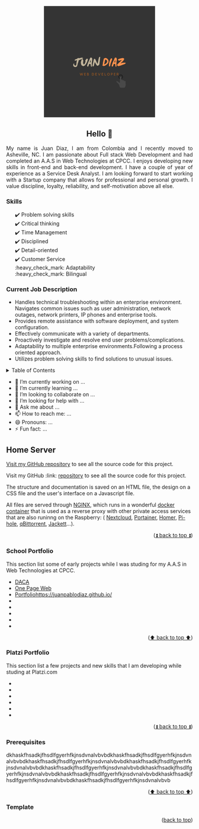 <div id="top"></div>
<!--
[![Contributors][contributors-shield]][contributors-url]
[![Forks][forks-shield]][forks-url]
[![Stargazers][stars-shield]][stars-url]
[![Issues][issues-shield]][issues-url]
[![MIT License][license-shield]][license-url]
[![LinkedIn][linkedin-shield]][linkedin-url]
-->


<!-- PROJECT LOGO -->
<div align="center">
  <a href="#">
    <img src="images/logo_JuanDiaz.PNG" alt="Logo" width="300" height="300">
  </a>

  <h2 align="center">Hello 👋</h2>
  <p align="justify">
My name is Juan Diaz, I am from Colombia and I recently moved to Asheville, NC.
I am passionate about Full stack Web Development and had completed an A.A.S in Web Technologies at CPCC. I enjoys developing new skills in front-end and back-end development. I have a couple of year of experience as a Service Desk Analyst. I am looking forward to start working with a Startup company that allows for professional and personal growth. I value discipline, loyalty, reliability, and self-motivation above all else.</p>
</div>

<div>
    <h3>Skills</h3>
    <ul style="list-style-type:none;">
        <div>✔️ Problem solving skills</div>
        <div>✔️ Critical thinking</div>
        <div>✔️ Time Management</div>
        <div>✔️ Disciplined</div>
        <div>✔️ Detail-oriented</div>
        <div>✔️ Customer Service</div>
        <div>:heavy_check_mark: Adaptability</div>
        <div>:heavy_check_mark: Bilingual</div>
    <ul>
</div>
<div>
    <h3>Current Job Description</h3>
    <ul>
        <li>Handles technical troubleshooting within an enterprise environment. Navigates common issues such as user administration, network outages, network printers, IP phones and enterprise tools.</li>
        <li>Provides remote assistance with software deployment, and system configuration.</li>
        <li>Effectively communicate with a variety of departments.</li>
        <li>Proactively investigate and resolve end user problems/complications. </li>
        <li>Adaptability to multiple enterprise environments.Following a process oriented approach. </li>
        <li>Utilizes problem solving skills to find solutions to unusual issues. </li>
    </ul>
</div>
<!-- TABLE OF CONTENTS -->
<details>
  <summary>Table of Contents</summary>
  <ol>
    <li>
      <a href="#recentProjects">Most Recent Projects</a>
      <ul>
        <li><a href="#home-server">Home Server</a></li>
        <li><a href="#School portfolio">School Portfolio</a></li>
        <li><a href="#web-page">Web Page</a></li>
      </ul>
    </li>
  </ol>
</details>

- 🔭 I’m currently working on ...
- 🌱 I’m currently learning ...
- 👯 I’m looking to collaborate on ...
- 🤔 I’m looking for help with ...
- 💬 Ask me about ...
- 📫 How to reach me: ...
- 😄 Pronouns: ...
- ⚡ Fun fact: ...

<!-- ABOUT THE PROJECT -->
## Home Server

[Visit my GitHub repository](https://github.com/JuanPabloDiaz/SelfHosting-PiServer) to see all the source code for this project.

<div>
<p>Visit my GitHub :link:
<a href="https://github.com/JuanPabloDiaz/SelfHosting-PiServer" target="_blank " rel="noopener noreferrer "
>repository</a
>
to see all the source code for this project.
</p>
<p>
The structure and documentation is saved on an HTML file, the
design on a CSS file and the user's interface on a Javascript
file.
</p>
<p>
All files are served through <a href="https://www.nginx.com/ " target="_blank " rel="noopener noreferrer ">NGINX</a>, which runs in a wonderful
<a href="https://github.com/linuxserver/docker-letsencrypt " target="_blank " rel="noopener noreferrer ">docker container</a> that is used as a reverse proxy with other
private access services that are also runinng on the Raspberry:
( <a href="https://nextcloud.com/ " target="_blank " rel="noopener noreferrer ">Nextcloud</a>, <a href="https://portainer.com " target="_blank " rel="noopener noreferrer ">Portainer</a>, <a href="https://hub.docker.com/r/b4bz/homer
" target="_blank " rel="noopener noreferrer ">Homer</a>, <a href="https://pi-hole.net/ " target="_blank " rel="noopener noreferrer ">Pi-hole</a>, <a href="https://github.com/linuxserver/docker-qbittorrent " target="_blank " rel="noopener
noreferrer ">qBittorrent</a>, <a href="https://fleet.linuxserver.io/image?name=linuxserver/jackett " target="_blank " rel="noopener noreferrer ">Jackett</a>…).
</p>
</div>

<p align="right">(<a href="#top">⏫ back to top ⏫</a>)</p>



### School Portfolio

This section list some of early projects while I was studing for my A.A.S in Web Technologies at CPCC.

* [DACA](https://DACA.org/)
* [One Page Web](https://reactjs.org/)
* [Portfolio](https:///)https://juanpablodiaz.github.io/
* [](https:///)
* [](https:///)
* [](https:///)
* [](https:///)
* [](https:///)


<p align="right">(<a href="#top">⬆️ back to top ⬆️</a>)</p>



<!-- GETTING STARTED -->
### Platzi Portfolio

This section list a few projects and new skills that I am developing while studing at Platzi.com

* [](https:///)
* [](https:///)
* [](https:///)
* [](https:///)
* [](https:///)
* [](https:///)

<p align="right">(<a href="#top">⏫ back to top ⏫</a>)</p>


### Prerequisites

dkhaskfhsadkjfhsdlfgyerhfkjnsdvnalvbvbdkhaskfhsadkjfhsdlfgyerhfkjnsdvnalvbvbdkhaskfhsadkjfhsdlfgyerhfkjnsdvnalvbvbdkhaskfhsadkjfhsdlfgyerhfkjnsdvnalvbvbdkhaskfhsadkjfhsdlfgyerhfkjnsdvnalvbvbdkhaskfhsadkjfhsdlfgyerhfkjnsdvnalvbvbdkhaskfhsadkjfhsdlfgyerhfkjnsdvnalvbvbdkhaskfhsadkjfhsdlfgyerhfkjnsdvnalvbvbdkhaskfhsadkjfhsdlfgyerhfkjnsdvnalvbvb
<p align="right">(<a href="#top">⬆️ back to top ⬆️</a>)</p>


### Template

<!--
Hi there 👋
✨ _special_ ✨

Here are some ideas to get you started:

- 🔭 I’m currently working on ...
- 🌱 I’m currently learning ...
- 👯 I’m looking to collaborate on ...
- 🤔 I’m looking for help with ...
- 💬 Ask me about ...
- 📫 How to reach me: ...
- 😄 Pronouns: ...
- ⚡ Fun fact: ...
-->


<p align="right">(<a href="#top">back to top</a>)</p>


